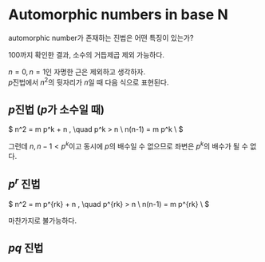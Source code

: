# Automorphic numbers in base N

automorphic number가 존재하는 진법은 어떤 특징이 있는가?

100까지 확인한 결과, 소수의 거듭제곱 제외 가능하다.

$n = 0, n = 1$인 자명한 근은 제외하고 생각하자. \
$p$진법에서 $n^2$의 뒷자리가 $n$일 때 다음 식으로 표현된다.


## $p$진법 ($p$가 소수일 때)

$
n^2 = m p^k + n , \quad p^k > n \\
n(n-1) = m p^k \\
$

그런데 $n, n-1 < p^k$이고 동시에 $p$의 배수일 수 없으므로 좌변은 $p^k$의 배수가 될 수 없다.


## $p^r$ 진법

$
n^2 = m p^{rk} + n , \quad p^{rk} > n \\
n(n-1) = m p^{rk} \\
$

마찬가지로 불가능하다.


## $pq$ 진법

